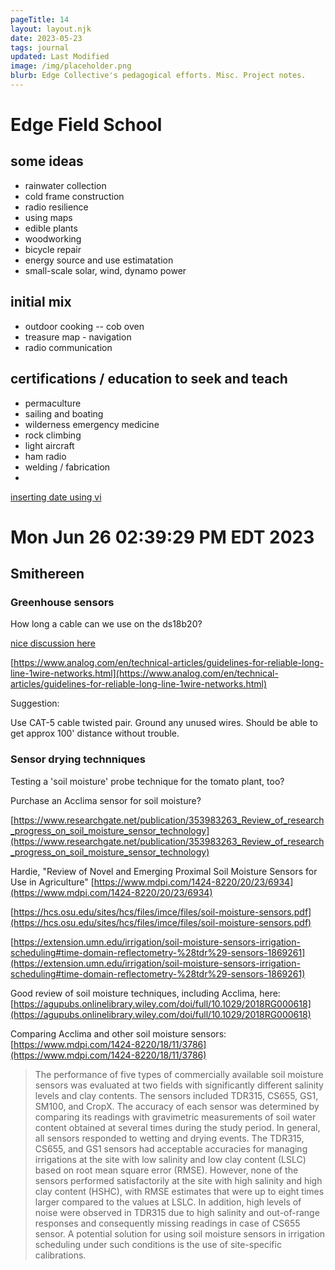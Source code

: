 ```yaml
---
pageTitle: 14
layout: layout.njk
date: 2023-05-23
tags: journal
updated: Last Modified
image: /img/placeholder.png
blurb: Edge Collective's pedagogical efforts. Misc. Project notes.
---
```


# Edge Field School

## some ideas

- rainwater collection
- cold frame construction
- radio resilience
- using maps
- edible plants
- woodworking
- bicycle repair
- energy source and use estimatation
- small-scale solar, wind, dynamo power

## initial mix

- outdoor cooking -- cob oven
- treasure map - navigation
- radio communication

## certifications / education to seek and teach
- permaculture
- sailing and boating
- wilderness emergency medicine
- rock climbing
- light aircraft
- ham radio
- welding / fabrication
- 

[inserting date using vi](https://stackoverflow.com/questions/56052/best-way-to-insert-timestamp-in-vim)

# Mon Jun 26 02:39:29 PM EDT 2023

## Smithereen

### Greenhouse sensors

How long a cable can we use on the ds18b20?

[nice discussion here](https://forum.arduino.cc/t/ds18b20-length-of-wires-limitation/496404/6)

[https://www.analog.com/en/technical-articles/guidelines-for-reliable-long-line-1wire-networks.html](https://www.analog.com/en/technical-articles/guidelines-for-reliable-long-line-1wire-networks.html)

Suggestion:

Use CAT-5 cable twisted pair. Ground any unused wires. Should be able to get approx 100' distance without trouble.

### Sensor drying technniques

Testing a 'soil moisture' probe technique for the tomato plant, too?

Purchase an Acclima sensor for soil moisture?

[https://www.researchgate.net/publication/353983263_Review_of_research_progress_on_soil_moisture_sensor_technology](https://www.researchgate.net/publication/353983263_Review_of_research_progress_on_soil_moisture_sensor_technology)

Hardie, "Review of Novel and Emerging Proximal Soil Moisture Sensors for Use in Agriculture"
[https://www.mdpi.com/1424-8220/20/23/6934](https://www.mdpi.com/1424-8220/20/23/6934)

[https://hcs.osu.edu/sites/hcs/files/imce/files/soil-moisture-sensors.pdf](https://hcs.osu.edu/sites/hcs/files/imce/files/soil-moisture-sensors.pdf)

[https://extension.umn.edu/irrigation/soil-moisture-sensors-irrigation-scheduling#time-domain-reflectometry-%28tdr%29-sensors-1869261](https://extension.umn.edu/irrigation/soil-moisture-sensors-irrigation-scheduling#time-domain-reflectometry-%28tdr%29-sensors-1869261)

Good review of soil moisture techniques, including Acclima, here: [https://agupubs.onlinelibrary.wiley.com/doi/full/10.1029/2018RG000618](https://agupubs.onlinelibrary.wiley.com/doi/full/10.1029/2018RG000618)

Comparing Acclima and other soil moisture sensors: [https://www.mdpi.com/1424-8220/18/11/3786](https://www.mdpi.com/1424-8220/18/11/3786)

> The performance of five types of commercially available soil moisture sensors was evaluated at two fields with significantly different salinity levels and clay contents. The sensors included TDR315, CS655, GS1, SM100, and CropX. The accuracy of each sensor was determined by comparing its readings with gravimetric measurements of soil water content obtained at several times during the study period. In general, all sensors responded to wetting and drying events. The TDR315, CS655, and GS1 sensors had acceptable accuracies for managing irrigations at the site with low salinity and low clay content (LSLC) based on root mean square error (RMSE). However, none of the sensors performed satisfactorily at the site with high salinity and high clay content (HSHC), with RMSE estimates that were up to eight times larger compared to the values at LSLC. In addition, high levels of noise were observed in TDR315 due to high salinity and out-of-range responses and consequently missing readings in case of CS655 sensor. A potential solution for using soil moisture sensors in irrigation scheduling under such conditions is the use of site-specific calibrations.


